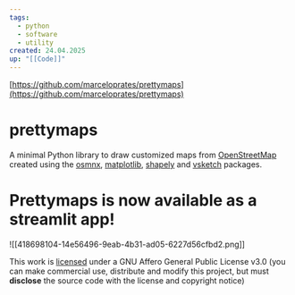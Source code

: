 ```yaml
---
tags:
  - python
  - software
  - utility
created: 24.04.2025
up: "[[Code]]"
---
```

[https://github.com/marceloprates/prettymaps](https://github.com/marceloprates/prettymaps)

# prettymaps
A minimal Python library to draw customized maps from [OpenStreetMap](https://www.openstreetmap.org/#map=12/11.0733/106.3078) created using the [osmnx](https://github.com/gboeing/osmnx), [matplotlib](https://matplotlib.org/), [shapely](https://shapely.readthedocs.io/en/stable/index.html) and [vsketch](https://github.com/abey79/vsketch) packages.

# Prettymaps is now available as a streamlit app!
![[418698104-14e56496-9eab-4b31-ad05-6227d56cfbd2.png]]

This work is [licensed](https://github.com/marceloprates/prettymaps/blob/main/LICENSE) under a GNU Affero General Public License v3.0 (you can make commercial use, distribute and modify this project, but must **disclose** the source code with the license and copyright notice)